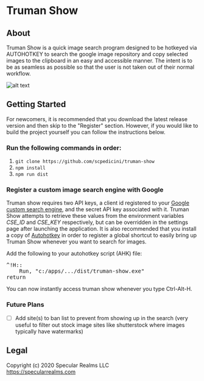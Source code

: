 # Truman Show


## About

Truman Show is a quick image search program designed to be hotkeyed via AUTOHOTKEY to search the google image repository and copy selected images to the clipboard in an easy and accessible manner. The intent is to be as seamless as possible so that the user is not taken out of their normal workflow.

![alt text](assets/demo.gif)

## Getting Started

For newcomers, it is recommended that you download the latest release version and then skip to the "Register" section. However, if you would like to build the project yourself you can follow the instructions below.

### Run the following commands in order:   
1. `git clone https://github.com/scpedicini/truman-show`
2. `npm install`
3. `npm run dist`



### Register a custom image search engine with Google 

Truman show requires two API keys, a client id registered to your [Google custom search engine](https://cse.google.com/cse/all), and the secret API key associated with it. Truman Show attempts to retrieve these values from the environment variables *CSE_ID* and *CSE_KEY* respectively, but can be overridden in the settings page after launching the application. It is also recommended that you install a copy of [Autohotkey](https://www.autohotkey.com) in order to register a global shortcut to easily bring up Truman Show whenever you want to search for images.

Add the following to your autohotkey script (AHK) file:
<pre>
^!H::
	Run, "c:/apps/.../dist/truman-show.exe"
return
</pre>

You can now instantly access truman show whenever you type Ctrl-Alt-H.

### Future Plans

- [ ] Add site(s) to ban list to prevent from showing up in the search (very useful to filter out stock image sites like shutterstock where images typically have watermarks) 


## Legal

Copyright (c) 2020 Specular Realms LLC  
https://specularrealms.com
